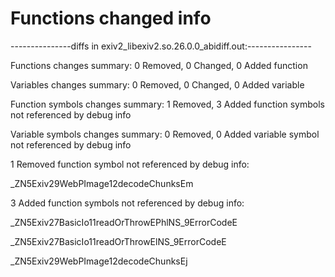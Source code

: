 # Functions changed info

---------------diffs in exiv2_libexiv2.so.26.0.0_abidiff.out:----------------

Functions changes summary: 0 Removed, 0 Changed, 0 Added function

Variables changes summary: 0 Removed, 0 Changed, 0 Added variable

Function symbols changes summary: 1 Removed, 3 Added function symbols not referenced by debug info

Variable symbols changes summary: 0 Removed, 0 Added variable symbol not referenced by debug info



1 Removed function symbol not referenced by debug info:



  _ZN5Exiv29WebPImage12decodeChunksEm



3 Added function symbols not referenced by debug info:



  _ZN5Exiv27BasicIo11readOrThrowEPhlNS_9ErrorCodeE

  _ZN5Exiv27BasicIo11readOrThrowElNS_9ErrorCodeE

  _ZN5Exiv29WebPImage12decodeChunksEj



